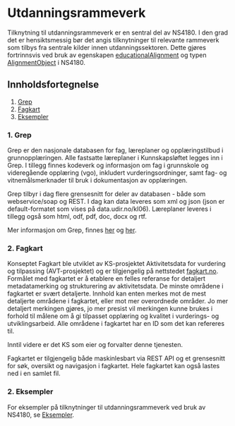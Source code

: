 # Utdanningsrammeverk
Tilknytning til utdanningsrammeverk er en sentral del av NS4180. I den grad det er hensiktsmessig bør det angis tilknytninger til relevante rammeverk som tilbys fra sentrale kilder innen utdanningssektoren. Dette gjøres fortrinnsvis ved bruk av egenskapen [educationalAlignment](./typer-og-egenskaper.md#utdanningsspesifikke-egenskaper) og typen [AlignmentObject](./typer-og-egenskaper.md#alignment-object) i NS4180. 

## Innholdsfortegnelse
1.	[Grep](#grep)  
2.	[Fagkart](#fagkart)
3.	[Eksempler](#eksempler)

<a name="grep"></a>
### 1. Grep
Grep er den nasjonale databasen for fag, læreplaner og opplæringstilbud i grunnopplæringen. Alle fastsatte læreplaner i Kunnskapsløftet legges inn i Grep. I tillegg finnes kodeverk og informasjon om fag i grunnskole og videregående opplæring (vgo), inkludert vurderingsordninger, samt fag- og vitnemålsmerknader til bruk i dokumentasjon av opplæringen.

Grep tilbyr i dag flere grensesnitt for deler av databasen - både som webservice/soap og REST. I dag kan data leveres som xml og json (json er default-formatet som vises på data.udir.no/kl06). Læreplaner leveres i tillegg også som html, odf, pdf, doc, docx og rtf.

Mer informasjon om Grep, finnes [her](http://data.udir.no/kl06/) og [her](http://grepwiki.udir.no/).

<a name="fagkart"></a>
### 2. Fagkart
Konseptet Fagkart ble utviklet av KS-prosjektet Aktivitetsdata for vurdering og tilpassing (AVT-prosjektet) og er tilgjengelig på nettstedet [fagkart.no](https://fagkart.no). Formålet med fagkartet er å etablere en felles referanse for detaljert metadatamerking og strukturering av aktivitetsdata. De minste områdene i fagkartet er svært detaljerte. Innhold kan enten merkes mot de mest detaljerte områdene i fagkartet, eller mot mer overordnede områder. Jo mer detaljert merkingen gjøres, jo mer presist vil merkingen kunne brukes i forhold til målene om å gi tilpasset opplæring og kvalitet i vurderings- og utviklingsarbeid. Alle områdene i fagkartet har en ID som det kan refereres til.

Inntil videre er det KS som eier og forvalter denne tjenesten.

Fagkartet er tilgjengelig både maskinlesbart via REST API og et grensesnitt for søk, oversikt og navigasjon i fagkartet. Hele fagkartet kan også lastes ned i en samlet fil.

<a name="eksempler"></a>
### 2. Eksempler
For eksempler på tilknytninger til utdanningsrammeverk ved bruk av NS4180, se [Eksempler](./eksempler.md).
